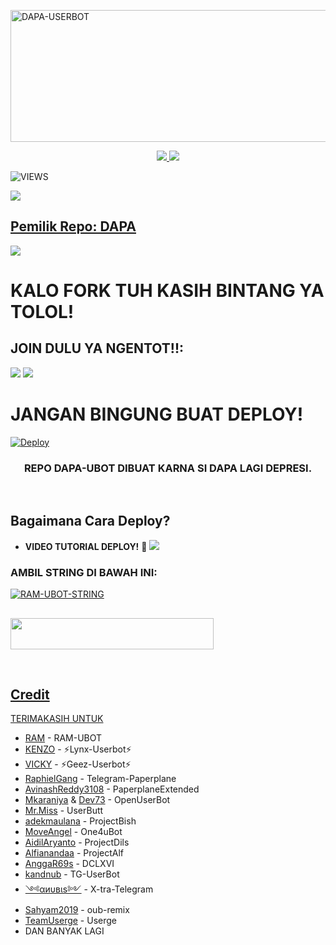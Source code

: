 <a href="https://www.instagram.com/Daffansaa?r=nametag"><img src="https://images.cooltext.com/5537284.gif" width="516" height="211" alt="  DAPA-USERBOT" /></a>

<p align="center">
  <a href="https://github.com/Daffansaa/DAPA-USERBOT/fork">
    <img src="https://img.shields.io/github/forks/Daffansaa/DAPA-USERBOT?label=Fork&style=social">
    
  </a>
  <a href="https://github.com/Daffansaa/DAPA-USERBOT">
    <img src="https://img.shields.io/github/stars/Daffansaa/DAPA-USERBOT?style=social">
  </a>
</p>  

![VIEWS](https://komarev.com/ghpvc/?username=Daffansaa)

<a href="https://t.me/ramubotspam"><img src="https://img.shields.io/badge/KODE%20PENILAIAN-A+-blue.svg?style=for-the-badge&logo=Factor.">

## Pemilik Repo: DAPA
[<img src="https://media0.giphy.com/media/ya4eevXU490Iw/giphy.gif">](https://t.me/MadBoyys)
##
##
# KALO FORK TUH KASIH BINTANG YA TOLOL!


## JOIN DULU YA NGENTOT!!:

<a href="https://t.me/ramubotinfo"><img src="https://img.shields.io/badge/Channel-%20RAM UBOT-black.svg?style=for-the-badge&logo=Telegram"></a>
<a href="https://t.me/GroupTidakDiketahui"><img src="https://img.shields.io/badge/Join-GroupTidakDiketahui-purple.svg?style=for-the-badge&logo=Telegram"></a>
##

# JANGAN BINGUNG BUAT DEPLOY!
[![Deploy](https://telegra.ph/file/f1d88f1a1bbfb4fdfa9bc.jpg)](https://t.me/ootspambot)


<h3 align="center">REPO DAPA-UBOT DIBUAT KARNA SI DAPA LAGI DEPRESI.</h3>
<p align="center">&nbsp;</p>




## Bagaimana Cara Deploy?


* **VIDEO TUTORIAL DEPLOY!** 🔧
[<img src=https://telegra.ph/file/37c7a54f72b2be24d6793.jpg>](https://t.me/UserbotChannel/36)

### AMBIL STRING DI BAWAH INI:

 [![RAM-UBOT-STRING](https://replit.com/badge/github/@ramadhani892/RAM-UBOT)](https://https://replit.com/@Daffansaa/DAPA-STRING#main.py)



##
##
##

<a href="https://heroku.com/deploy?template=https://github.com/Daffansaa/DAPA-UBOT.git"><img src="https://img.shields.io/badge/Deploy%20To%20Heroku-black?style=flat&logo=Heroku" width="325" height="50.100" />

<br>
</p>

## Credit
TERIMAKASIH UNTUK
  
*   [RAM](https://github.com/yunosainth/RAM-UBOT) - RAM-UBOT  
*   [KENZO](https://github.com/KENZO-404) - ⚡Lynx-Userbot⚡
*   [VICKY](https://github.com/vckyou) - ⚡Geez-Userbot⚡
*   [RaphielGang](https://github.com/RaphielGang) - Telegram-Paperplane
*   [AvinashReddy3108](https://github.com/AvinashReddy3108) - PaperplaneExtended
*   [Mkaraniya](https://github.com/mkaraniya) & [Dev73](https://github.com/Devp73) - OpenUserBot
*   [Mr.Miss](https://github.com/keselekpermen69) - UserButt
*   [adekmaulana](https://github.com/adekmaulana) - ProjectBish
*   [MoveAngel](https://github.com/MoveAngel) - One4uBot
*   [AidilAryanto](https://github.com/aidilaryanto) - ProjectDils 
*   [Alfianandaa](https://github.com/alfianandaa/ProjectAlf) - ProjectAlf
*   [AnggaR69s](https://github.com/GengKapak/DCLXVI) - DCLXVI
*   [kandnub](https://github.com/kandnub) - TG-UserBot
*   [༺αиυвιѕ༻](https://github.com/Dark-Princ3) - X-tra-Telegram
*   [Sahyam2019](https://github.com/sahyam2019/oub-remix) - oub-remix
*   [TeamUserge](https://github.com/UsergeTeam/Userge) - Userge
*   DAN BANYAK LAGI 
